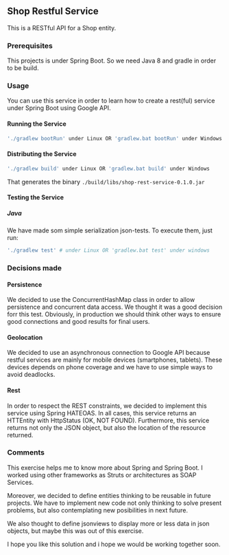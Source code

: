 ## Shop Restful Service

This is a RESTful API for a Shop entity.
 

### Prerequisites
This projects is under Spring Boot. So we need Java 8 and gradle in order to be build.

### Usage

You can use this service in order to learn how to create a rest(ful) service under Spring Boot using Google API.

#### Running the Service

```sh
'./gradlew bootRun' under Linux OR 'gradlew.bat bootRun' under Windows
```
#### Distributing the Service

```sh
'./gradlew build' under Linux OR 'gradlew.bat build' under Windows
```
That generates the binary `./build/libs/shop-rest-service-0.1.0.jar`

#### Testing the Service

##### Java
We have made som simple serialization json-tests. To execute them, just run:  
```sh
'./gradlew test' # under Linux OR 'gradlew.bat test' under windows
```

### Decisions made

#### Persistence

We decided to use the ConcurrentHashMap class in order to allow persistence and concurrent data access. We thought it was a good decision forr this test. Obviously, in production we should think other ways to  ensure good connections and good results for final users.


#### Geolocation

We decided to use an asynchronous connection to Google API because restful services are mainly for mobile devices (smartphones, tablets). These devices depends on phone coverage and we have to use simple ways to avoid deadlocks.

#### Rest

In order to respect the REST constraints, we decided to implement this service using Spring HATEOAS. In all cases, this service returns an HTTEntity with HttpStatus (OK, NOT FOUND).
Furthermore, this service returns not only the JSON object, but also the location of the resource returned.

### Comments

This exercise helps me to know more about Spring and Spring Boot. I worked using other frameworks as Struts or architectures as SOAP Services.

Moreover, we decided to define entities thinking to be reusable in future projects. We have to implement new code not only thinking to solve present problems, but also contemplating new posibilities in next future.

We also thought to define jsonviews to display more or less data in json objects, but maybe this was out of this exercise.

I hope you like this solution and i hope we would be working together soon.